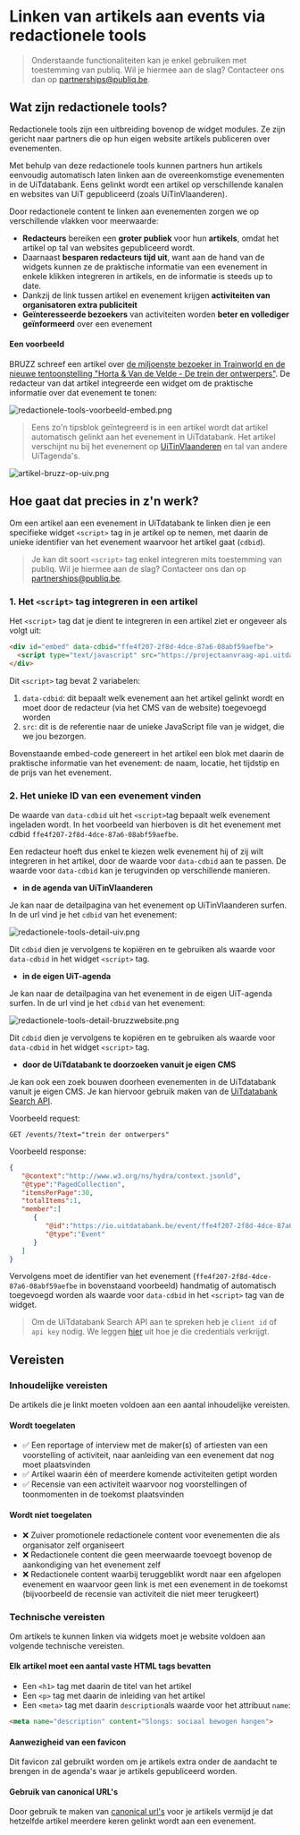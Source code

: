 # Linken van artikels aan events via redactionele tools

> Onderstaande functionaliteiten kan je enkel gebruiken met toestemming van publiq. Wil je hiermee aan de slag? Contacteer ons dan op <partnerships@publiq.be>.

## Wat zijn redactionele tools?

Redactionele tools zijn een uitbreiding bovenop de widget modules. Ze zijn gericht naar partners die op hun eigen website artikels publiceren over evenementen.

Met behulp van deze redactionele tools kunnen partners hun artikels eenvoudig automatisch laten linken aan de overeenkomstige evenementen in de UiTdatabank. Eens gelinkt wordt een artikel op verschillende kanalen en websites van UiT gepubliceerd (zoals UiTinVlaanderen).

Door redactionele content te linken aan evenementen zorgen we op verschillende vlakken voor meerwaarde:

* **Redacteurs** bereiken een **groter publiek** voor hun **artikels**, omdat het artikel op tal van websites gepubliceerd wordt.
* Daarnaast **besparen redacteurs tijd uit**, want aan de hand van de widgets kunnen ze de praktische informatie van een evenement in enkele klikken integreren in artikels, en de informatie is steeds up to date.
* Dankzij de link tussen artikel en evenement krijgen **activiteiten van organisatoren extra publiciteit**
* **Geïnteresseerde bezoekers** van activiteiten worden **beter en vollediger geïnformeerd** over een evenement

#### Een voorbeeld

BRUZZ schreef een artikel over [de miljoenste bezoeker in Trainworld en de nieuwe tentoonstelling "Horta & Van de Velde - De trein der ontwerpers"](https://www.bruzz.be/samenleving/train-world-schaarbeek-verwelkomt-miljoenste-bezoeker-2023-01-03). De redacteur van dat artikel integreerde een widget om de praktische informatie over dat evenement te tonen:

![redactionele-tools-voorbeeld-embed.png](../assets/images/redactionele-tools-voorbeeld-embed.png)

<!-- theme: success -->

> Eens zo'n tipsblok geïntegreerd is in een artikel wordt dat artikel automatisch gelinkt aan het evenement in UiTdatabank. Het artikel verschijnt nu bij het evenement op [UiTinVlaanderen](https://www.uitinvlaanderen.be/agenda/e/horta-van-de-velde-de-trein-der-ontwerpers/ffe4f207-2f8d-4dce-87a6-08abf59aefbe) en tal van andere UiTagenda's.

![artikel-bruzz-op-uiv.png](../assets/images/artikel-bruzz-op-uiv.png)

## Hoe gaat dat precies in z'n werk?

Om een artikel aan een evenement in UiTdatabank te linken dien je een specifieke widget `<script>` tag in je artikel op te nemen, met daarin de unieke identifier van het evenement waarvoor het artikel gaat (`cdbid`).

> Je kan dit soort `<script>` tag enkel integreren mits toestemming van publiq. Wil je hiermee aan de slag? Contacteer ons dan op <partnerships@publiq.be>.

### 1. Het `<script>` tag integreren in een artikel

Het `<script>` tag dat je dient te integreren in een artikel ziet er ongeveer als volgt uit:

```html
<div id="embed" data-cdbid="ffe4f207-2f8d-4dce-87a6-08abf59aefbe">
  <script type="text/javascript" src="https://projectaanvraag-api.uitdatabank.be/widgets/layout/1234.js"></script>
</div>
```

Dit `<script>` tag bevat 2 variabelen:

1. `data-cdbid`: dit bepaalt welk evenement aan het artikel gelinkt wordt en moet door de redacteur (via het CMS van de website) toegevoegd worden
2. `src`: dit is de referentie naar de unieke JavaScript file van je widget, die we jou bezorgen.

Bovenstaande embed-code genereert in het artikel een blok met daarin de praktische informatie van het evenement: de naam, locatie, het tijdstip en de prijs van het evenement.

### 2. Het unieke ID van een evenement vinden

De waarde van `data-cdbid` uit het `<script>`tag bepaalt welk evenement ingeladen wordt. In het voorbeeld van hierboven is dit het evenement met cdbid `ffe4f207-2f8d-4dce-87a6-08abf59aefbe`.

Een redacteur hoeft dus enkel te kiezen welk evenement hij of zij wilt integreren in het artikel, door de waarde voor `data-cdbid` aan te passen. De waarde voor `data-cdbid` kan je terugvinden op verschillende manieren.

* **in de agenda van UiTinVlaanderen**

Je kan naar de detailpagina van het evenement op UiTinVlaanderen surfen. In de url vind je het `cdbid` van het evenement:

![redactionele-tools-detail-uiv.png](../assets/images/redactionele-tools-detail-uiv.png)

Dit `cdbid` dien je vervolgens te kopiëren en te gebruiken als waarde voor `data-cdbid` in het widget `<script>` tag.

* **in de eigen UiT-agenda**

Je kan naar de detailpagina van het evenement in de eigen UiT-agenda surfen. In de url vind je het `cdbid` van het evenement:

![redactionele-tools-detail-bruzzwebsite.png](../assets/images/redactionele-tools-detail-bruzzwebsite.png)

Dit `cdbid` dien je vervolgens te kopiëren en te gebruiken als waarde voor `data-cdbid` in het widget `<script>` tag.

* **door de UiTdatabank te doorzoeken vanuit je eigen CMS**

Je kan ook een zoek bouwen doorheen evenementen in de UiTdatabank vanuit je eigen CMS. Je kan hiervoor gebruik maken van de [UiTdatabank Search API](https://docs.publiq.be/docs/uitdatabank/search-api/reference/operations/list-events).

Voorbeeld request:

```
GET /events/?text="trein der ontwerpers"
```

Voorbeeld response:

```json
{
   "@context":"http://www.w3.org/ns/hydra/context.jsonld",
   "@type":"PagedCollection",
   "itemsPerPage":30,
   "totalItems":1,
   "member":[
      {
         "@id":"https://io.uitdatabank.be/event/ffe4f207-2f8d-4dce-87a6-08abf59aefbe",
         "@type":"Event"
      }
   ]
}
```

Vervolgens moet de identifier van het evenement (`ffe4f207-2f8d-4dce-87a6-08abf59aefbe` in bovenstaand voorbeeld) handmatig of automatisch toegevoegd worden als waarde voor `data-cdbid` in het `<script>` tag van de widget.

<!-- theme: warning -->

> Om de UiTdatabank Search API aan te spreken heb je `client id` of `api key` nodig. We leggen [hier](https://docs.publiq.be/docs/authentication/requesting-credentials) uit hoe je die credentials verkrijgt.

## Vereisten

### Inhoudelijke vereisten

De artikels die je linkt moeten voldoen aan een aantal inhoudelijke vereisten.

#### Wordt toegelaten

* ✅ Een reportage of interview met de maker(s) of artiesten van een voorstelling of activiteit, naar aanleiding van een evenement dat nog moet plaatsvinden
* ✅ Artikel waarin één of meerdere komende activiteiten getipt worden
* ✅ Recensie van een activiteit waarvoor nog voorstellingen of toonmomenten in de toekomst plaatsvinden

#### Wordt niet toegelaten

* ❌ Zuiver promotionele redactionele content voor evenementen die als organisator zelf organiseert
* ❌ Redactionele content die geen meerwaarde toevoegt bovenop de aankondiging van het evenement zelf
* ❌ Redactionele content waarbij teruggeblikt wordt naar een afgelopen evenement en waarvoor geen link is met een evenement in de toekomst (bijvoorbeeld de recensie van activiteit die niet meer terugkeert)

### Technische vereisten

Om artikels te kunnen linken via widgets moet je website voldoen aan volgende technische vereisten.

#### Elk artikel moet een aantal vaste HTML tags bevatten

* Een `<h1>` tag met daarin de titel van het artikel
* Een `<p>` tag met daarin de inleiding van het artikel
* Een `<meta>` tag met daarin `description`als waarde voor het attribuut `name`:

```html
<meta name="description" content="Slongs: sociaal bewogen hangen">
```

#### Aanwezigheid van een favicon

Dit favicon zal gebruikt worden om je artikels extra onder de aandacht te brengen in de agenda's waar je artikels gepubliceerd worden.

#### Gebruik van canonical URL's

Door gebruik te maken van [canonical url's](https://developers.google.com/search/docs/crawling-indexing/consolidate-duplicate-urls) voor je artikels vermijd je dat hetzelfde artikel meerdere keren gelinkt wordt aan een evenement.
